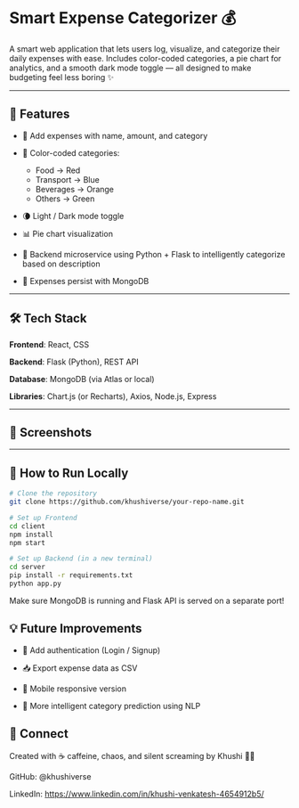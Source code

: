 #  Smart Expense Categorizer 💰
A smart web application that lets users log, visualize, and categorize their daily expenses with ease. Includes color-coded categories, a pie chart for analytics, and a smooth dark mode toggle — all designed to make budgeting feel less boring ✨

---

## 🌟 Features
- 🧾 Add expenses with name, amount, and category

- 🎨 Color-coded categories:
  - Food → Red
  - Transport → Blue
  - Beverages → Orange
  - Others → Green

- 🌘 Light / Dark mode toggle

- 📊 Pie chart visualization

- 🧠 Backend microservice using Python + Flask to intelligently categorize based on description

- 💾 Expenses persist with MongoDB

---

## 🛠 Tech Stack
**Frontend**: React, CSS

**Backend**: Flask (Python), REST API

**Database**: MongoDB (via Atlas or local)

**Libraries**: Chart.js (or Recharts), Axios, Node.js, Express

---

## 📸 Screenshots 


---


## 🚀 How to Run Locally  
```bash
# Clone the repository
git clone https://github.com/khushiverse/your-repo-name.git

# Set up Frontend
cd client
npm install
npm start

# Set up Backend (in a new terminal)
cd server
pip install -r requirements.txt
python app.py
```

Make sure MongoDB is running and Flask API is served on a separate port!

## 💡 Future Improvements
 - 🔐 Add authentication (Login / Signup)

 - 📥 Export expense data as CSV

 - 📱 Mobile responsive version

 - 🧠 More intelligent category prediction using NLP

## 🤝 Connect
Created with ☕ caffeine, chaos, and silent screaming by Khushi 👩‍💻

GitHub: @khushiverse

LinkedIn: https://www.linkedin.com/in/khushi-venkatesh-4654912b5/




